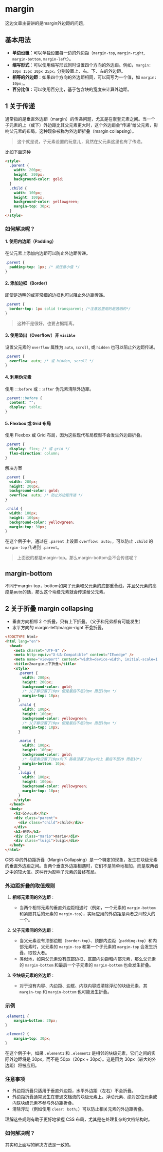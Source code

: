 # margin

这边文章主要讲的是margin外边距的问题，

## 基本用法

- **单边设置**：可以单独设置每一边的外边距（`margin-top`, `margin-right`, `margin-bottom`, `margin-left`）。
- **缩写形式**：可以使用缩写形式同时设置四个方向的外边距。例如，`margin: 10px 15px 20px 25px;` 分别设置上、右、下、左的外边距。
- **相等的外边距**：如果四个方向的外边距相同，可以简写为一个值，如 `margin: 10px;`。
- **百分比值**：可以使用百分比，基于包含块的宽度来计算外边距。

## 1 关于传递 

通常指的是垂直外边距（margin）的传递问题，尤其是在嵌套元素之间。当一个子元素的上（或下）外边距比其父元素更大时，这个外边距会“传递”给父元素，影响父元素的布局。这种现象被称为外边距折叠（margin collapsing）。

>  这个就是说，子元素设置的玩意儿，竟然在父元素这里也有了传递。

比如下面这种

```html
<style>
  .parent {
    width: 200px;
    height: 200px;
    background-color: gold;
  }
  .child {
    width: 100px;
    height: 100px;
    background-color: yellowgreen;
    margin-top: 30px;
  }
</style>
```

### 如何解决呢？

#### 1. 使用内边距（Padding）
在父元素上添加内边距可以防止外边距传递。
```css
.parent {
  padding-top: 1px; /* 或任意小值 */
}
```

#### 2. 添加边框（Border）
即使是透明的或非常细的边框也可以阻止外边距传递。
```css
.parent {
  border-top: 1px solid transparent; /*注意这里用的是透明的*/
}
```

> 这种不是很好，也要占据距离。

#### 3. 使用溢出（Overflow）非 `visible`

设置父元素的 `overflow` 属性为 `auto`, `scroll`, 或 `hidden` 也可以阻止外边距传递。
```css
.parent {
  overflow: auto; /* 或 hidden, scroll */
}
```

#### 4. 利用伪元素
使用 `::before` 或 `::after` 伪元素清除外边距。
```css
.parent::before {
  content: "";
  display: table;
}
```

#### 5. Flexbox 或 Grid 布局
使用 Flexbox 或 Grid 布局，因为这些现代布局模型不会发生外边距折叠。
```css
.parent {
  display: flex; /* 或 grid */
  flex-direction: column;
}
```

解决方案

```css
.parent {
  width: 200px;
  height: 200px;
  background-color: gold;
  overflow: auto; /* 防止外边距传递 */
}

.child {
  width: 100px;
  height: 100px;
  background-color: yellowgreen;
  margin-top: 30px;
}
```

在这个例子中，通过在 `.parent` 上设置 `overflow: auto;`，可以防止 `.child` 的 `margin-top` 传递到 `.parent`。

>  上面说的都是margin-top。那么margin-bottom会不会传递呢？

## margin-bottom

不同于margin-top，bottom如果子元素和父元素的底部重叠线，并且父元素的高度是auto的话，那么这个块级元素就会传递给父元素。

## 2 关于折叠 margin collapsing

- 垂直方向相邻 2 个折叠，只有上下折叠。（父子和兄弟都有可能发生）
- 水平方向的 margin-left/margin-right **不会**折叠。

```html
<!DOCTYPE html>
<html lang="en">
  <head>
    <meta charset="UTF-8" />
    <meta http-equiv="X-UA-Compatible" content="IE=edge" />
    <meta name="viewport" content="width=device-width, initial-scale=1.0" />
    <title>2margin上下折叠</title>
    <style>
      .parent {
        width: 200px;
        height: 200px;
        background-color: gold;
        /* 父子都设置了10px 但是最后不是20px 而是10px */
        margin-top: 10px;
      }
      .child {
        width: 100px;
        height: 100px;
        background-color: yellowgreen;
        /* 父子都设置了10px 但是最后不是20px 而是10px */
        margin-top: 10px;
      }

      .mario {
        width: 100px;
        height: 100px;
        background-color: gold;
        /* 马里奥设置了10px向下 路易设置了10px向上 最后不是20 而是10*/
        margin-bottom: 10px;
      }
      .luigi {
        width: 100px;
        height: 100px;
        background-color: yellowgreen;
        margin-top: 10px;
      }
    </style>
  </head>
  <body>
    <h2>父子元素</h2>
    <div class="parent">
      <div class="child">child</div>
    </div>
    <h2>兄弟</h2>
    <div class="mario">mario</div>
    <div class="luigi">luigi</div>
  </body>
</html>

```

CSS 中的外边距折叠（Margin Collapsing）是一个特定的现象，发生在块级元素的垂直外边距之间。当两个垂直外边距相遇时，它们不是简单地相加，而是取两者之中的较大值。这种行为影响了元素的最终布局。

### 外边距折叠的取值规则
1. **相邻元素间的外边距**：
   - 当两个相邻元素的垂直外边距相遇时（例如，一个元素的 `margin-bottom` 和紧随其后的元素的 `margin-top`），实际应用的外边距是两者之间较大的一个。

2. **父子元素间的外边距**：
   - 当父元素没有顶部边框（`border-top`）、顶部内边距（`padding-top`）和内部元素时，父元素的 `margin-top` 和第一个子元素的 `margin-top` 会发生折叠，取较大者。
   - 类似地，如果父元素没有底部边框、底部内边距和内部元素，那么父元素的 `margin-bottom` 和最后一个子元素的 `margin-bottom` 也会发生折叠。

3. **空块级元素的外边距**：
   - 对于没有内容、内边距、边框、内联内容或清除浮动的块级元素，其 `margin-top` 和 `margin-bottom` 也可能发生折叠。

### 示例
```css
.element1 {
    margin-bottom: 20px;
}

.element2 {
    margin-top: 30px;
}
```
在这个例子中，如果 `.element1` 和 `.element2` 是相邻的块级元素，它们之间的实际外边距将是 30px，而不是 50px（20px + 30px）。这是因为 30px（较大的外边距）将被应用。

### 注意事项
- 外边距折叠只适用于垂直外边距，水平外边距（左右）不会折叠。
- 外边距折叠通常发生在普通文档流的块级元素上。浮动元素、绝对定位元素或内联块级元素不参与外边距折叠。
- 清除浮动（例如使用 `clear: both;`）可以防止相关元素的外边距折叠。

理解这些规则有助于更好地掌握 CSS 布局，尤其是在处理复杂的文档结构时。

### 如何解决呢？

其实和上面写的解决方法是一致的。
